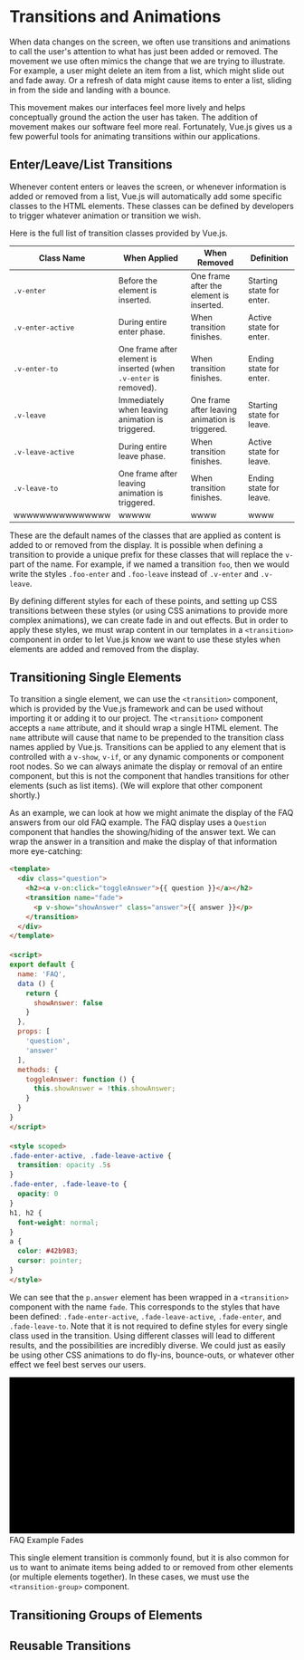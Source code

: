 # Transitions and Animations
When data changes on the screen, we often use transitions and animations to call the user's attention to what has just been added or removed. The movement we use often mimics the change that we are trying to illustrate. For example, a user might delete an item from a list, which might slide out and fade away. Or a refresh of data might cause items to enter a list, sliding in from the side and landing with a bounce.

This movement makes our interfaces feel more lively and helps conceptually ground the action the user has taken. The addition of movement makes our software feel more real. Fortunately, Vue.js gives us a few powerful tools for animating transitions within our applications.

## Enter/Leave/List Transitions
Whenever content enters or leaves the screen, or whenever information is added or removed from a list, Vue.js will automatically add some specific classes to the HTML elements. These classes can be defined by developers to trigger whatever animation or transition we wish.

Here is the full list of transition classes provided by Vue.js.

Class Name | When Applied | When Removed | Definition
-----------|--------------|--------------|-----------
`.v-enter` | Before the element is inserted. | One frame after the element is inserted. | Starting state for enter.
`.v-enter-active` | During entire enter phase. | When transition finishes. | Active state for enter.
`.v-enter-to` | One frame after element is inserted (when `.v-enter` is removed). | When transition finishes. | Ending state for enter.
`.v-leave` | Immediately when leaving animation is triggered. | One frame after leaving animation is triggered. | Starting state for leave.
`.v-leave-active` | During entire leave phase. | When transition finishes. | Active state for leave.
`.v-leave-to` | One frame after leaving animation is triggered. | When transition finishes. | Ending state for leave.
wwwwwwwwwwwwwww|wwwww|wwww|wwww

These are the default names of the classes that are applied as content is added to or removed from the display. It is possible when defining a transition to provide a unique prefix for these classes that will replace the `v-` part of the name. For example, if we named a transition `foo`, then we would write the styles `.foo-enter` and `.foo-leave` instead of `.v-enter` and `.v-leave`. 

By defining different styles for each of these points, and setting up CSS transitions between these styles (or using CSS animations to provide more complex animations), we can create fade in and out effects. But in order to apply these styles, we must wrap content in our templates in a `<transition>` component in order to let Vue.js know we want to use these styles when elements are added and removed from the display.

## Transitioning Single Elements
To transition a single element, we can use the `<transition>` component, which is provided by the Vue.js framework and can be used without importing it or adding it to our project. The `<transition>` component accepts a `name` attribute, and it should wrap a single HTML element. The `name` attribute will cause that name to be prepended to the transition class names applied by Vue.js. Transitions can be applied to any element that is controlled with a `v-show`, `v-if`, or any dynamic components or component root nodes. So we can always animate the display or removal of an entire component, but this is not the component that handles transitions for other elements (such as list items). (We will explore that other component shortly.)

As an example, we can look at how we might animate the display of the FAQ answers from our old FAQ example. The FAQ display uses a `Question` component that handles the showing/hiding of the answer text. We can wrap the answer in a transition and make the display of that information more eye-catching:

```html
<template>
  <div class="question">
    <h2><a v-on:click="toggleAnswer">{{ question }}</a></h2>
    <transition name="fade">
      <p v-show="showAnswer" class="answer">{{ answer }}</p>
    </transition>
  </div>
</template>

<script>
export default {
  name: 'FAQ',
  data () {
    return {
      showAnswer: false
    }
  },
  props: [
    'question',
    'answer'
  ],
  methods: {
    toggleAnswer: function () {
      this.showAnswer = !this.showAnswer;
    }
  }
}
</script>

<style scoped>
.fade-enter-active, .fade-leave-active {
  transition: opacity .5s
}
.fade-enter, .fade-leave-to {
  opacity: 0
}
h1, h2 {
  font-weight: normal;
}
a {
  color: #42b983;
  cursor: pointer;
}
</style>
```
We can see that the `p.answer` element has been wrapped in a `<transition>` component with the name `fade`. This corresponds to the styles that have been defined: `.fade-enter-active`, `.fade-leave-active`, `.fade-enter`, and `.fade-leave-to`. Note that it is not required to define styles for every single class used in the transition. Using different classes will lead to different results, and the possibilities are incredibly diverse. We could just as easily be using other CSS animations to do fly-ins, bounce-outs, or whatever other effect we feel best serves our users.

![FAQ Example Fades](/img/faq-fades.gif)
<br>FAQ Example Fades

This single element transition is commonly found, but it is also common for us to want to animate items being added to or removed from other elements (or multiple elements together). In these cases, we must use the `<transition-group>` component.

## Transitioning Groups of Elements


## Reusable Transitions




